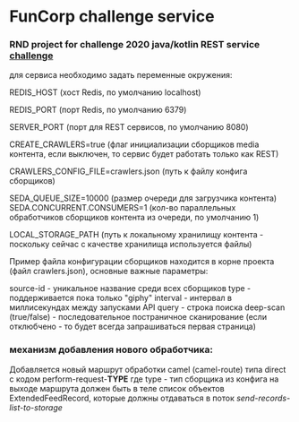 # FunCorp challenge service

### RND project for challenge 2020 java/kotlin REST service [challenge](https://funcodechallenge.com/task)

для сервиса необходимо задать переменные окружения:


REDIS_HOST  (хост Redis, по умолчанию localhost)

REDIS_PORT  (порт Redis, по умолчанию 6379)

SERVER_PORT (порт для REST сервисов, по умолчанию 8080)
 
CREATE_CRAWLERS=true (флаг инициализации сборщиков media контента, если выключен, то сервис будет работать только как REST)

CRAWLERS_CONFIG_FILE=crawlers.json (путь к файлу конфига сборщиков)

SEDA_QUEUE_SIZE=10000 (размер очереди для загрузчика контента) 
SEDA.CONCURRENT.CONSUMERS=1 (кол-во параллельных обработчиков сборщиков контента из очереди, по умолчанию 1)

LOCAL_STORAGE_PATH  (путь к локальному хранилищу контента - поскольку сейчас с качестве хранилища используется файлы)


Пример файла конфигурации сборщиков находится в корне проекта (файл crawlers.json),
основные важные параметры:

source-id - уникальное название среди всех сборщиков
type - поддерживается пока только "giphy"
interval - интервал в миллисекундах между запусками API
query - строка поиска
deep-scan (true/false) - последовательное постраничное сканирование (если отклюбчено - то будет всегда запрашиваться первая страница)

### механизм добавления нового обработчика:

Добавляется новый маршрут обработки camel (camel-route) типа direct с кодом perform-request-**TYPE**
где type  - тип сборщика из конфига 
на выходе маршрута должен быть в теле список объектов ExtendedFeedRecord, которые должны отдаваться в поток _send-records-list-to-storage_



 
 
